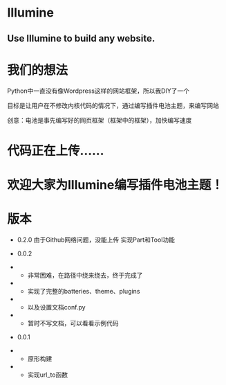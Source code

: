 # Illumine
## Use Illumine to build any website.

# 我们的想法
Python中一直没有像Wordpress这样的网站框架，所以我DIY了一个

目标是让用户在不修改内核代码的情况下，通过编写插件电池主题，来编写网站

创意：电池是事先编写好的网页框架（框架中的框架），加快编写速度

# 代码正在上传……

# 欢迎大家为Illumine编写插件电池主题！

# 版本
- 0.2.0
由于Github网络问题，没能上传
实现Part和Tool功能

- 0.0.2
- - 非常困难，在路径中绕来绕去，终于完成了
- - 实现了完整的batteries、theme、plugins
- - 以及设置文档conf.py
- - 暂时不写文档，可以看看示例代码

- 0.0.1
- - 原形构建
- - 实现url_to函数
